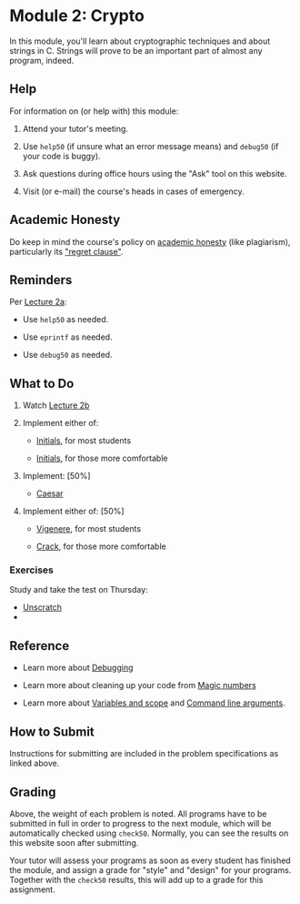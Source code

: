 # Module 2: Crypto

In this module, you'll learn about cryptographic techniques and about strings in C. Strings will prove to be an important part of almost any program, indeed.


## Help

For information on (or help with) this module:

1. Attend your tutor's meeting.

2. Use `help50` (if unsure what an error message means) and `debug50` (if your code is buggy).

3. Ask questions during office hours using the "Ask" tool on this website.

4. Visit (or e-mail) the course's heads in cases of emergency.


## Academic Honesty

Do keep in mind the course's policy on [academic honesty](/syllabus#academic_honesty) (like plagiarism), particularly its ["regret clause"](/syllabus#regret).


## Reminders

Per [Lecture 2a](/lectures/lecture-2a):

* Use `help50` as needed.

* Use `eprintf` as needed.

* Use `debug50` as needed.


## What to Do

1. Watch [Lecture 2b](/lectures/lecture-2b)

2. Implement either of:

    - [Initials](/problems/initials-less), for most students

    - [Initials](/problems/initials-more), for those more comfortable

3. Implement: [50%]

    - [Caesar](/problems/caesar)

4. Implement either of: [50%]

    - [Vigenere](/problems/vigenere), for most students

    - [Crack](/problems/crack), for those more comfortable

### Exercises

Study and take the test on Thursday:

- [Unscratch](/exercises/unscratch)
- 


## Reference

- Learn more about [Debugging](https://www.youtube.com/embed/w4TAY2HPLEg?autoplay=1&rel=0)

- Learn more about cleaning up your code from [Magic numbers](https://www.youtube.com/embed/vK_naJkrtjc?autoplay=1&rel=0)

- Learn more about [Variables and scope](https://www.youtube.com/embed/GiFbdVGjF9I?autoplay=1&rel=0) and [Command line arguments](https://www.youtube.com/embed/GiFbdVGjF9I?autoplay=1&rel=0).


## How to Submit

Instructions for submitting are included in the problem specifications as linked above.


## Grading

Above, the weight of each problem is noted. All programs have to be submitted in full in order to progress to the next module, which will be automatically checked using `check50`. Normally, you can see the results on this website soon after submitting.

Your tutor will assess your programs as soon as every student has finished the module, and assign a grade for "style" and "design" for your programs. Together with the `check50` results, this will add up to a grade for this assignment.
